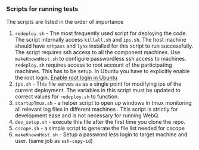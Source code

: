 ### Scripts for running tests

The scripts are listed in the order of importance


1. `redeploy.sh` - The most frequently used script for deploying the
   code.  The script internally access `killall.sh` and `ips.sh`.  The
   host machine should have `sshpass` and `lynx` installed for this
   script to run successfully.  The script requires ssh access to all
   the component machines.  Use `makeKnownHost.sh` to configure
   passwordless ssh access to machines.  `redeploy.sh` requires access
   to root account of the participating machines. This has to be
   setup.  In Ubuntu you have to explicitly enable the root login.
   [Enable root login in Ubuntu](http://askubuntu.com/questions/44418/how-to-enable-root-login)
2. `ips.sh` - This file serves as as a single point for modifying ips
   of the current deployment. The variables in this script must be
   updated to correct values for `redeploy.sh` to function.
3. `startupTmux.sh` - a helper script to open up windows in tmux
   monitoring all relevant log files in different machines . This
   script is strictly for development ease and is not necessary for
   running WebQ.
4. `dev_setup.sh` - execute this file after the first time you clone the repo.
5. `cscope.sh` - a simple script to generate the file list needed for cscope
6. `makeKnownHost.sh` - Setup a password less login to target machine
   and user. (same job as `ssh-copy-id`)
